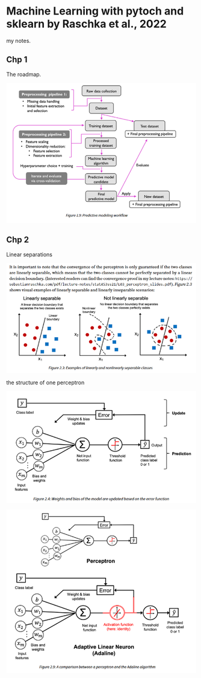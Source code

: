 # Machine Learning with pytoch and sklearn by Raschka et al., 2022

my notes.

## Chp 1

The roadmap.

![ML Roadmap](images/roadmap.png "Machine Learning Roadmap")

## Chp 2

Linear separations

![alt text](images/linear_separated.png)

the structure of one perceptron

![alt text](images/perceptron.png)

![alt text](images/perceptro_vs_adaline.png)
